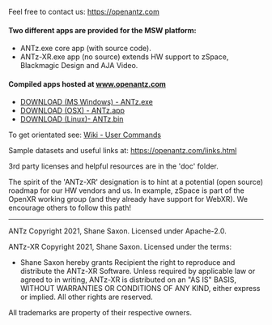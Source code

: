 
Feel free to contact us: https://openantz.com

#### Two different apps are provided for the MSW platform:

- ANTz.exe core app (with source code).
- ANTz-XR.exe app (no source) extends HW support to zSpace, Blackmagic Design and AJA Video.

#### Compiled apps hosted at www.openantz.com
- <a href="https://openantz/download/msw/">DOWNLOAD (MS Windows) - ANTz.exe</a>
- <a href="https://https://openantz/download/osx/">DOWNLOAD (OSX) - ANTz.app</a>
- <a href="https://https://openantz/download/linux/">DOWNLOAD (Linux)- ANTz.bin</a>

To get orientated see: <a href="https://github.com/openantz/antz/wiki/User-Commands/">Wiki - User Commands</a>

Sample datasets and useful links at: https://openantz.com/links.html

3rd party licenses and helpful resources are in the 'doc' folder.

The spirit of the 'ANTz-XR' designation is to hint at a potential (open source) roadmap for our HW vendors and us. In example, zSpace is part of the OpenXR working group (and they already have support for WebXR). We encourage others to follow this path!

----
ANTz Copyright 2021, Shane Saxon. Licensed under Apache-2.0.

ANTz-XR Copyright 2021, Shane Saxon. Licensed under the terms:
- Shane Saxon hereby grants Recipient the right to reproduce and distribute the ANTz-XR Software. Unless required by applicable law or agreed to in writing, ANTz-XR is distributed on an "AS IS" BASIS, WITHOUT WARRANTIES OR CONDITIONS OF ANY KIND, either express or implied. All other rights are reserved.

All trademarks are property of their respective owners.


